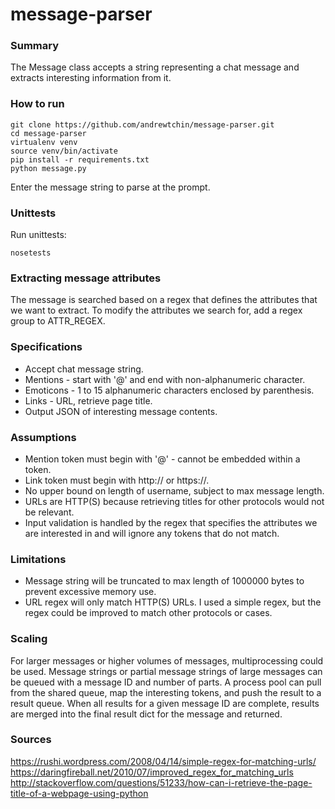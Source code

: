 # message-parser

### Summary

The Message class accepts a string representing a chat message and extracts
interesting information from it.

### How to run

```
git clone https://github.com/andrewtchin/message-parser.git
cd message-parser
virtualenv venv
source venv/bin/activate
pip install -r requirements.txt
python message.py
```

Enter the message string to parse at the prompt.

### Unittests

Run unittests:
```
nosetests
```

### Extracting message attributes

The message is searched based on a regex that defines the
attributes that we want to extract. To modify the attributes we search for,
add a regex group to ATTR_REGEX.

### Specifications

* Accept chat message string.
* Mentions - start with '@' and end with non-alphanumeric character.
* Emoticons - 1 to 15 alphanumeric characters enclosed by parenthesis.
* Links - URL, retrieve page title.
* Output JSON of interesting message contents.

### Assumptions

* Mention token must begin with '@' - cannot be embedded within a token.
* Link token must begin with http:// or https://.
* No upper bound on length of username, subject to max message length.
* URLs are HTTP(S) because retrieving titles for other protocols would
not be relevant.
* Input validation is handled by the regex that specifies the attributes
we are interested in and will ignore any tokens that do not match.

### Limitations

* Message string will be truncated to max length of 1000000 bytes to prevent
excessive memory use.
* URL regex will only match HTTP(S) URLs. I used a simple regex, but the
regex could be improved to match other protocols or cases.

### Scaling

For larger messages or higher volumes of messages, multiprocessing could be used.
Message strings or partial message strings of large messages can be queued with
a message ID and number of parts.
A process pool can pull from the shared queue, map the interesting tokens,
and push the result to a result queue. When all results for a given message ID
are complete, results are merged into the final result dict for the message and
returned.

### Sources

https://rushi.wordpress.com/2008/04/14/simple-regex-for-matching-urls/
https://daringfireball.net/2010/07/improved_regex_for_matching_urls
http://stackoverflow.com/questions/51233/how-can-i-retrieve-the-page-title-of-a-webpage-using-python
